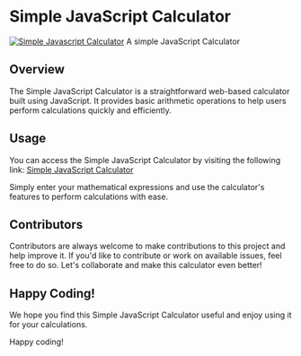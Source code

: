 # Simple JavaScript Calculator

[![Simple Javascript Calculator](https://raw.githubusercontent.com/harsh98trivedi/Simple-JavaScript-Calculator/master/images/meta.jpg)](https://sanjanacheekatipalli.github.io/SIMPLE-CLACULATION/)
A simple JavaScript Calculator 

## Overview
The Simple JavaScript Calculator is a straightforward web-based calculator built using JavaScript. It provides basic arithmetic operations to help users perform calculations quickly and efficiently.

## Usage

You can access the Simple JavaScript Calculator by visiting the following link: [Simple JavaScript Calculator](https://sanjanacheekatipalli.github.io/SIMPLE-CLACULATION/)

Simply enter your mathematical expressions and use the calculator's features to perform calculations with ease.

## Contributors

Contributors are always welcome to make contributions to this project and help improve it. If you'd like to contribute or work on available issues, feel free to do so. Let's collaborate and make this calculator even better!

## Happy Coding!

We hope you find this Simple JavaScript Calculator useful and enjoy using it for your calculations.

Happy coding!
